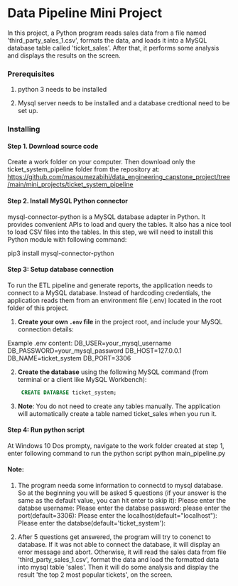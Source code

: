 # Data Pipeline Mini Project

In this project, a Python program reads sales data from a file named 'third_party_sales_1.csv', formats the data, and loads it into a MySQL database table called 'ticket_sales'. After that, it performs some analysis and displays the results on the screen.


### Prerequisites

1. python 3 needs to be installed  

2. Mysql server needs to be installed and a database credtional need to be set up. 


### Installing


#### Step 1. Download source code
Create a work folder on your computer. Then download only the ticket_system_pipeline folder from the repository at:
https://github.com/masoumezabihi/data_engineering_capstone_project/tree/main/mini_projects/ticket_system_pipeline


#### Step 2. Install MySQL Python connector
mysql-connector-python is a MySQL database adapter in Python. It provides convenient APIs to load and query the tables. It also has a nice tool to load CSV files into the tables. In this step, we will need to install this Python module with following command:

pip3 install mysql-connector-python

#### Step 3: Setup database connection
To run the ETL pipeline and generate reports, the application needs to connect to a MySQL database. Instead of hardcoding credentials, the application reads them from an environment file (.env) located in the root folder of this project.

1. **Create your own `.env` file** in the project root, and include your MySQL connection details:

Example .env content:
  DB_USER=your_mysql_username
  DB_PASSWORD=your_mysql_password
  DB_HOST=127.0.0.1
  DB_NAME=ticket_system
  DB_PORT=3306

2. **Create the database** using the following MySQL command (from terminal or a client like MySQL Workbench):
   ```sql
    CREATE DATABASE ticket_system;

3. **Note**: You do not need to create any tables manually. The application will automatically create a table named ticket_sales when you run it.

#### Step 4: Run python script

At Windows 10 Dos prompty, navigate to the work folder created at step 1, enter following command to run the python script
python main_pipeline.py

#### Note:
1. The program needa some information to connectd to mysql database. So at the beginning  you will be asked 5 questions (if your answer is the same as the default value, you can hit enter to skip it):
Please enter the databse username:
Please enter the databse password:
please enter the port(default=3306):
Please enter the localhost(default="localhost"):
Please enter the databse(default='ticket_system'):


2. After 5 questions get answered,  the program will try to conenct to database. If it was not able to connect the database, it will display an error message and abort.    Otherwise, it will read the sales data from file  'third_party_sales_1.csv', format the data and load the formatted data into mysql table 'sales'. Then it will do some analysis and display the  result  'the top 2 most popular tickets', on the screen.

